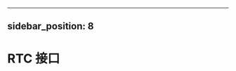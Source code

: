 
---
sidebar_position: 8
---

<!-- import RTC from "../../../../common/accessories/\_rtc.mdx"; -->

# RTC 接口

<RTC product="Radxa CM3 IO Board" rtc_connection_img="/img/cm3/cm3-io-rtc.webp" />
